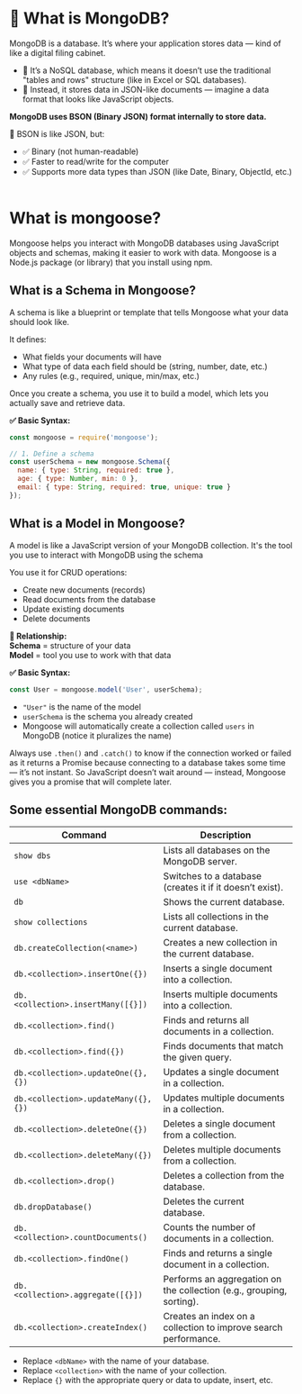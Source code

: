 # 🧠 What is MongoDB?
MongoDB is a database. It’s where your application stores data — kind of like a digital filing cabinet.

- 🔸 It’s a NoSQL database, which means it doesn’t use the traditional "tables and rows" structure (like in Excel or SQL databases).  
- 🔸 Instead, it stores data in JSON-like documents — imagine a data format that looks like JavaScript objects.

**MongoDB uses BSON (Binary JSON) format internally to store data.**

🔵 BSON is like JSON, but:
- ✅ Binary (not human-readable)
- ✅ Faster to read/write for the computer
- ✅ Supports more data types than JSON (like Date, Binary, ObjectId, etc.)<br><br>

# What is mongoose?
Mongoose helps you interact with MongoDB databases using JavaScript objects and schemas, making it easier to work with data. Mongoose is a Node.js package (or library) that you install using npm.

## What is a Schema in Mongoose?
A schema is like a blueprint or template that tells Mongoose what your data should look like.

It defines:

- What fields your documents will have
- What type of data each field should be (string, number, date, etc.)
- Any rules (e.g., required, unique, min/max, etc.)

Once you create a schema, you use it to build a model, which lets you actually save and retrieve data.

**✅ Basic Syntax:**
```javascript
const mongoose = require('mongoose');

// 1. Define a schema
const userSchema = new mongoose.Schema({
  name: { type: String, required: true },
  age: { type: Number, min: 0 },
  email: { type: String, required: true, unique: true }
});
```

## What is a Model in Mongoose?
A model is like a JavaScript version of your MongoDB collection. It's the tool you use to interact with MongoDB using the schema

You use it for CRUD operations:
- Create new documents (records)
- Read documents from the database
- Update existing documents
- Delete documents

**🔁 Relationship:**  
**Schema** = structure of your data  
**Model** = tool you use to work with that data

**✅ Basic Syntax:**
```javascript
const User = mongoose.model('User', userSchema);
```
- `"User"` is the name of the model
- `userSchema` is the schema you already created
- Mongoose will automatically create a collection called `users` in MongoDB (notice it pluralizes the name)

Always use `.then()` and `.catch()` to know if the connection worked or failed as it returns a Promise because connecting to a database takes some time — it’s not instant. So JavaScript doesn’t wait around — instead, Mongoose gives you a promise that will complete later.

## Some essential MongoDB commands:
| Command                           | Description                                                            |
|------------------------------------|-----------------------------------------------------------------------|
| `show dbs`                         | Lists all databases on the MongoDB server.                            |
| `use <dbName>`                     | Switches to a database (creates it if it doesn’t exist).              |
| `db`                               | Shows the current database.                                           |
| `show collections`                 | Lists all collections in the current database.                        |
| `db.createCollection(<name>)`      | Creates a new collection in the current database.                     |
| `db.<collection>.insertOne({})`     | Inserts a single document into a collection.                         |
| `db.<collection>.insertMany([{}])`  | Inserts multiple documents into a collection.                        |
| `db.<collection>.find()`           | Finds and returns all documents in a collection.                      |
| `db.<collection>.find({})`         | Finds documents that match the given query.                           |
| `db.<collection>.updateOne({}, {})`| Updates a single document in a collection.                            |
| `db.<collection>.updateMany({}, {})`| Updates multiple documents in a collection.                          |
| `db.<collection>.deleteOne({})`    | Deletes a single document from a collection.                          |
| `db.<collection>.deleteMany({})`   | Deletes multiple documents from a collection.                         |
| `db.<collection>.drop()`           | Deletes a collection from the database.                               |
| `db.dropDatabase()`                | Deletes the current database.                                         |
| `db.<collection>.countDocuments()` | Counts the number of documents in a collection.                       |
| `db.<collection>.findOne()`        | Finds and returns a single document in a collection.                  |
| `db.<collection>.aggregate([{}])`  | Performs an aggregation on the collection (e.g., grouping, sorting).  |
| `db.<collection>.createIndex()`    | Creates an index on a collection to improve search performance.       |


- Replace `<dbName>` with the name of your database.
- Replace `<collection>` with the name of your collection.
- Replace `{}` with the appropriate query or data to update, insert, etc.